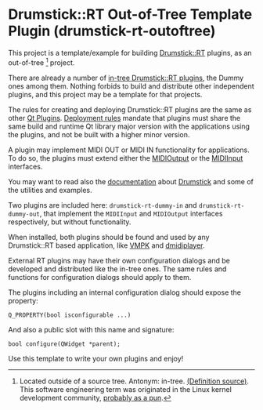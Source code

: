 # Drumstick::RT Out-of-Tree Template Plugin (drumstick-rt-outoftree)

This project is a template/example for building [Drumstick::RT](https://github.com/pedrolcl/drumstick) plugins, as an out-of-tree [^1] project.

There are already a number of [in-tree Drumstick::RT plugins](https://github.com/pedrolcl/drumstick/tree/master/library/rt-backends), the Dummy ones among them. Nothing forbids to build and distribute other independent plugins, and this project may be a template for that projects.

The rules for creating and deploying Drumstick::RT plugins are the same as other [Qt Plugins](https://doc.qt.io/qt-6/plugins-howto.html#the-low-level-api-extending-qt-applications).
[Deployment rules](https://doc.qt.io/qt-6/deployment-plugins.html) mandate that plugins must share the same build and runtime Qt library major version with the applications using the plugins, and not be built with a higher minor version.

A plugin may implement MIDI OUT or MIDI IN functionality for applications. To do so, the plugins must extend either the [MIDIOutput](https://github.com/pedrolcl/drumstick/blob/master/library/include/drumstick/rtmidioutput.h) or the [MIDIInput](https://github.com/pedrolcl/drumstick/blob/master/library/include/drumstick/rtmidiinput.h) interfaces.

You may want to read also the [documentation](https://drumstick.sourceforge.io/docs/index.html) about [Drumstick](https://drumstick.sourceforge.io/) and some of the utilities and examples.

Two plugins are included here: `drumstick-rt-dummy-in` and `drumstick-rt-dummy-out`, that implement the `MIDIInput` and `MIDIOutput` interfaces respectively, but without functionality.

When installed, both plugins should be found and used by any Drumstick::RT based application, like [VMPK](https://vmpk.sourceforge.io) and [dmidiplayer](https://dmidiplayer.sourceforge.io).

External RT plugins may have their own configuration dialogs and be developed and distributed like the in-tree ones. The same rules and functions for configuration dialogs should apply to them.

The plugins including an internal configuration dialog should expose the property:

    Q_PROPERTY(bool isconfigurable ...)

And also a public slot with this name and signature:

    bool configure(QWidget *parent);

Use this template to write your own plugins and enjoy!

[^1]: Located outside of a source tree. Antonym: in-tree‎. [(Definition source)](https://www.wordsense.eu/out-of-tree/). This software engineering term was originated in the Linux kernel development community, [probably as a pun](https://www.collinsdictionary.com/dictionary/english/out-of-your-tree).
